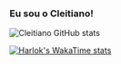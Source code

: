 ### Eu sou o Cleitiano! 

![Cleitiano GitHub stats](https://github-readme-stats.vercel.app/api?username=ocleitiano&show_icons=true&theme=radical)

[![Harlok's WakaTime stats](https://github-readme-stats.vercel.app/api/wakatime?username=ocleitiano)](https://github.com/ocleitiano/github-readme-stats)

<script src="https://tryhackme.com/badge/1778341"></script>
